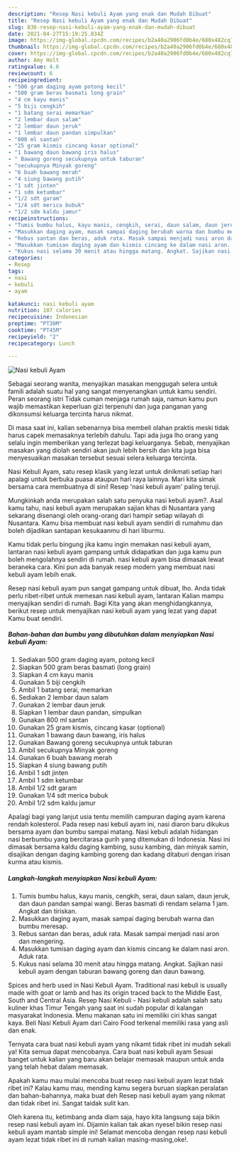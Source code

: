 ```yaml
---
description: "Resep Nasi kebuli Ayam yang enak dan Mudah Dibuat"
title: "Resep Nasi kebuli Ayam yang enak dan Mudah Dibuat"
slug: 836-resep-nasi-kebuli-ayam-yang-enak-dan-mudah-dibuat
date: 2021-04-27T15:19:25.834Z
image: https://img-global.cpcdn.com/recipes/b2a40a2906fd0b4e/680x482cq70/nasi-kebuli-ayam-foto-resep-utama.jpg
thumbnail: https://img-global.cpcdn.com/recipes/b2a40a2906fd0b4e/680x482cq70/nasi-kebuli-ayam-foto-resep-utama.jpg
cover: https://img-global.cpcdn.com/recipes/b2a40a2906fd0b4e/680x482cq70/nasi-kebuli-ayam-foto-resep-utama.jpg
author: Amy Holt
ratingvalue: 4.6
reviewcount: 6
recipeingredient:
- "500 gram daging ayam potong kecil"
- "500 gram beras basmati long grain"
- "4 cm kayu manis"
- "5 biji cengkih"
- "1 batang serai memarkan"
- "2 lembar daun salam"
- "2 lembar daun jeruk"
- "1 lembar daun pandan simpulkan"
- "800 ml santan"
- "25 gram kismis cincang kasar optional"
- "1 bawang daun bawang iris halus"
- " Bawang goreng secukupnya untuk taburan"
- "secukupnya Minyak goreng"
- "6 buah bawang merah"
- "4 siung bawang putih"
- "1 sdt jinten"
- "1 sdm ketumbar"
- "1/2 sdt garam"
- "1/4 sdt merica bubuk"
- "1/2 sdm kaldu jamur"
recipeinstructions:
- "Tumis bumbu halus, kayu manis, cengkih, serai, daun salam, daun jeruk, dan daun pandan sampai wangi. Beras basmati di rendam selama 1 jam. Angkat dan tiriskan."
- "Masukkan daging ayam, masak sampai daging berubah warna dan bumbu meresap."
- "Rebus santan dan beras, aduk rata. Masak sampai menjadi nasi aron dan mengering."
- "Masukkan tumisan daging ayam dan kismis cincang ke dalam nasi aron. Aduk rata."
- "Kukus nasi selama 30 menit atau hingga matang. Angkat. Sajikan nasi kebuli ayam dengan taburan bawang goreng dan daun bawang."
categories:
- Resep
tags:
- nasi
- kebuli
- ayam

katakunci: nasi kebuli ayam 
nutrition: 107 calories
recipecuisine: Indonesian
preptime: "PT30M"
cooktime: "PT45M"
recipeyield: "2"
recipecategory: Lunch

---
```



![Nasi kebuli Ayam](https://img-global.cpcdn.com/recipes/b2a40a2906fd0b4e/680x482cq70/nasi-kebuli-ayam-foto-resep-utama.jpg)

Sebagai seorang wanita, menyajikan masakan menggugah selera untuk famili adalah suatu hal yang sangat menyenangkan untuk kamu sendiri. Peran seorang istri Tidak cuman menjaga rumah saja, namun kamu pun wajib memastikan keperluan gizi terpenuhi dan juga panganan yang dikonsumsi keluarga tercinta harus nikmat.

Di masa  saat ini, kalian sebenarnya bisa membeli olahan praktis meski tidak harus capek memasaknya terlebih dahulu. Tapi ada juga lho orang yang selalu ingin memberikan yang terlezat bagi keluarganya. Sebab, menyajikan masakan yang diolah sendiri akan jauh lebih bersih dan kita juga bisa menyesuaikan masakan tersebut sesuai selera keluarga tercinta. 

Nasi Kebuli Ayam, satu resep klasik yang lezat untuk dinikmati setiap hari apalagi untuk berbuka puasa ataupun hari raya lainnya. Mari kita simak bersama cara membuatnya di sini! Resep &#39;nasi kebuli ayam&#39; paling teruji.

Mungkinkah anda merupakan salah satu penyuka nasi kebuli ayam?. Asal kamu tahu, nasi kebuli ayam merupakan sajian khas di Nusantara yang sekarang disenangi oleh orang-orang dari hampir setiap wilayah di Nusantara. Kamu bisa membuat nasi kebuli ayam sendiri di rumahmu dan boleh dijadikan santapan kesukaanmu di hari liburmu.

Kamu tidak perlu bingung jika kamu ingin memakan nasi kebuli ayam, lantaran nasi kebuli ayam gampang untuk didapatkan dan juga kamu pun boleh mengolahnya sendiri di rumah. nasi kebuli ayam bisa dimasak lewat beraneka cara. Kini pun ada banyak resep modern yang membuat nasi kebuli ayam lebih enak.

Resep nasi kebuli ayam pun sangat gampang untuk dibuat, lho. Anda tidak perlu ribet-ribet untuk memesan nasi kebuli ayam, lantaran Kalian mampu menyajikan sendiri di rumah. Bagi Kita yang akan menghidangkannya, berikut resep untuk menyajikan nasi kebuli ayam yang lezat yang dapat Kamu buat sendiri.

<!--inarticleads1-->

##### Bahan-bahan dan bumbu yang dibutuhkan dalam menyiapkan Nasi kebuli Ayam:

1. Sediakan 500 gram daging ayam, potong kecil
1. Siapkan 500 gram beras basmati (long grain)
1. Siapkan 4 cm kayu manis
1. Gunakan 5 biji cengkih
1. Ambil 1 batang serai, memarkan
1. Sediakan 2 lembar daun salam
1. Gunakan 2 lembar daun jeruk
1. Siapkan 1 lembar daun pandan, simpulkan
1. Gunakan 800 ml santan
1. Gunakan 25 gram kismis, cincang kasar (optional)
1. Gunakan 1 bawang daun bawang, iris halus
1. Gunakan  Bawang goreng secukupnya untuk taburan
1. Ambil secukupnya Minyak goreng
1. Gunakan 6 buah bawang merah
1. Siapkan 4 siung bawang putih
1. Ambil 1 sdt jinten
1. Ambil 1 sdm ketumbar
1. Ambil 1/2 sdt garam
1. Gunakan 1/4 sdt merica bubuk
1. Ambil 1/2 sdm kaldu jamur


Apalagi bagi yang lanjut usia tentu memilih campuran daging ayam karena rendah kolesterol. Pada resep nasi kebuli ayam ini, nasi diaron baru dikukus bersama ayam dan bumbu sampai matang. Nasi kebuli adalah hidangan nasi berbumbu yang bercitarasa gurih yang ditemukan di Indonesia. Nasi ini dimasak bersama kaldu daging kambing, susu kambing, dan minyak samin, disajikan dengan daging kambing goreng dan kadang ditaburi dengan irisan kurma atau kismis. 

<!--inarticleads2-->

##### Langkah-langkah menyiapkan Nasi kebuli Ayam:

1. Tumis bumbu halus, kayu manis, cengkih, serai, daun salam, daun jeruk, dan daun pandan sampai wangi. Beras basmati di rendam selama 1 jam. Angkat dan tiriskan.
1. Masukkan daging ayam, masak sampai daging berubah warna dan bumbu meresap.
1. Rebus santan dan beras, aduk rata. Masak sampai menjadi nasi aron dan mengering.
1. Masukkan tumisan daging ayam dan kismis cincang ke dalam nasi aron. Aduk rata.
1. Kukus nasi selama 30 menit atau hingga matang. Angkat. Sajikan nasi kebuli ayam dengan taburan bawang goreng dan daun bawang.


Spices and herb used in Nasi Kebuli Ayam. Traditional nasi kebuli is usually made with goat or lamb and has its origin traced back to the Middle East, South and Central Asia. Resep Nasi Kebuli - Nasi kebuli adalah salah satu kuliner khas Timur Tengah yang saat ini sudah popular di kalangan masyarakat Indonesia. Menu makanan satu ini memiliki ciri khas sangat kaya. Beli Nasi Kebuli Ayam dari Cairo Food terkenal memiliki rasa yang asli dan enak. 

Ternyata cara buat nasi kebuli ayam yang nikamt tidak ribet ini mudah sekali ya! Kita semua dapat mencobanya. Cara buat nasi kebuli ayam Sesuai banget untuk kalian yang baru akan belajar memasak maupun untuk anda yang telah hebat dalam memasak.

Apakah kamu mau mulai mencoba buat resep nasi kebuli ayam lezat tidak ribet ini? Kalau kamu mau, mending kamu segera buruan siapkan peralatan dan bahan-bahannya, maka buat deh Resep nasi kebuli ayam yang nikmat dan tidak ribet ini. Sangat taidak sulit kan. 

Oleh karena itu, ketimbang anda diam saja, hayo kita langsung saja bikin resep nasi kebuli ayam ini. Dijamin kalian tak akan nyesel bikin resep nasi kebuli ayam mantab simple ini! Selamat mencoba dengan resep nasi kebuli ayam lezat tidak ribet ini di rumah kalian masing-masing,oke!.


